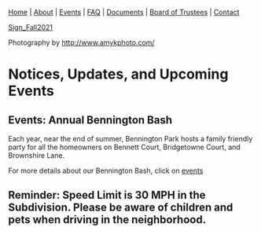 [Home](index.md) | [About](about.md) | [Events](events.md) | [FAQ](faq.md) | [Documents](documents.md) | [Board of Trustees](trustees.md) | [Contact](contact.md)

[Sign_Fall2021](https://github.com/benningtonparkhoa/benningtonparkhoa.github.io/blob/master/Sign_Fall2021.jpg)

Photography by http://www.amykphoto.com/

# Notices, Updates, and Upcoming Events

## Events:  Annual Bennington Bash

Each year, near the end of summer, Bennington Park hosts a family friendly party for all the homeowners on Bennett Court, Bridgetowne Court, and Brownshire Lane.

For more details about our Bennington Bash, click on [events](events.md)

## Reminder:  Speed Limit is 30 MPH in the Subdivision. Please be aware of children and pets when driving in the neighborhood.
